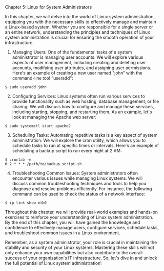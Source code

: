 Chapter 5: Linux for System Administrators

In this chapter, we will delve into the world of Linux system administration, equipping you with the necessary skills to effectively manage and maintain a Linux-based system. Whether you are responsible for a single server or an entire network, understanding the principles and techniques of Linux system administration is crucial for ensuring the smooth operation of your infrastructure.

1. Managing Users:
One of the fundamental tasks of a system administrator is managing user accounts. We will explore various aspects of user management, including creating and deleting user accounts, modifying user attributes, and assigning user permissions. Here's an example of creating a new user named "john" with the command-line tool "useradd":

```
$ sudo useradd john
```

2. Configuring Services:
Linux systems often run various services to provide functionality such as web hosting, database management, or file sharing. We will discuss how to configure and manage these services, including starting, stopping, and restarting them. As an example, let's look at managing the Apache web server:

```
$ sudo systemctl start apache2
```

3. Scheduling Tasks:
Automating repetitive tasks is a key aspect of system administration. We will explore the cron utility, which allows you to schedule tasks to run at specific times or intervals. Here's an example of scheduling a backup script to run every night at 2 AM:

```
$ crontab -e
0 2 * * * /path/to/backup_script.sh
```

4. Troubleshooting Common Issues:
System administrators often encounter various issues while managing Linux systems. We will discuss common troubleshooting techniques and tools to help you diagnose and resolve problems efficiently. For instance, the following command can be used to check the status of a network interface:

```
$ ip link show eth0
```

Throughout this chapter, we will provide real-world examples and hands-on exercises to reinforce your understanding of Linux system administration. By the end of this chapter, you will have gained the knowledge and confidence to effectively manage users, configure services, schedule tasks, and troubleshoot common issues in a Linux environment.

Remember, as a system administrator, your role is crucial in maintaining the stability and security of your Linux systems. Mastering these skills will not only enhance your own capabilities but also contribute to the overall success of your organization's IT infrastructure. So, let's dive in and unlock the full potential of Linux system administration!